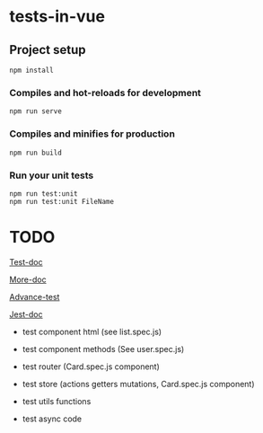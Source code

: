 # tests-in-vue

## Project setup

```
npm install
```

### Compiles and hot-reloads for development

```
npm run serve
```

### Compiles and minifies for production

```
npm run build
```

### Run your unit tests

```
npm run test:unit
npm run test:unit FileName
```

# TODO

[Test-doc](https://vue-test-utils.vuejs.org/api/wrapper/#classes-classname)

[More-doc](https://lmiller1990.github.io/vue-testing-handbook/rendering-a-component.html#two-ways-to-render)

[Advance-test](https://medium.com/3yourmind/testing-vue-components-a-cheat-sheet-299b3b8be88d)

[Jest-doc](https://jestjs.io/docs/en/using-matchers)

- test component html (see list.spec.js)

- test component methods (See user.spec.js)

- test router (Card.spec.js component)

- test store (actions getters mutations, Card.spec.js component)

- test utils functions

- test async code
